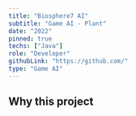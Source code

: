 ```yaml
---
title: "Biosphere7 AI"
subtitle: "Game AI - Plant"
date: "2022"
pinned: true
techs: ["Java"]
role: "Developer"
githubLink: "https://github.com/"
type: "Game AI"
---
```


## Why this project

